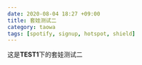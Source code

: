 ```yaml
---
date: 2020-08-04 18:27 +09:00
title: 套娃测试二
category: taowa
tags: [spotify, signup, hotspot, shield]
---
```

这是**TEST1**下的套娃测试二